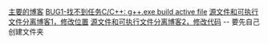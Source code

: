 [主要的博客](https://zhuanlan.zhihu.com/p/87864677)
[BUG1-找不到任务C/C++: g++.exe build active file](https://blog.csdn.net/qq_43663476/article/details/124903618)
[源文件和可执行文件分离博客1，修改位置](https://blog.csdn.net/qq_42848693/article/details/115295868)
[源文件和可执行文件分离博客2，修改代码](https://blog.csdn.net/weixin_42292586/article/details/121656197)  -- 要先自己创建文件夹

